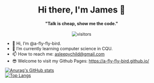 <p>
  <h1 align="center"><b>Hi there, I'm James 👋</b></h1>
</p>

<p>
  <h4 align="center"><b>"Talk is cheap, show me the code."</b></h4>
</p>
<p align="center">
    <img align="center" alt="visitors" src="https://profile-counter.glitch.me/nihadenes/count.svg" />
</p>


- 👋 Hi, I’m @a-fly-fly-bird.
- 🌱 I’m currently learning computer science in CQU.
- 📫 How to reach me: asleepychild@gmail.com
- 😎 Welcome to visit my Github Pages: https://a-fly-fly-bird.github.io/

<!-- Thanks to https://github.com/anuraghazra/github-readme-stats/blob/master/docs/readme_cn.md -->
[![Anurag's GitHub stats](https://github-readme-stats.vercel.app/api?username=a-fly-fly-bird&count_private=true&show_icons=true&theme=radical)](https://github.com/a-fly-fly-bird/a-fly-fly-bird/blob/main/README.md)
<br>
[![Top Langs](https://github-readme-stats.vercel.app/api/top-langs/?username=a-fly-fly-bird)](https://github.com/a-fly-fly-bird/a-fly-fly-bird/blob/main/README.md)


